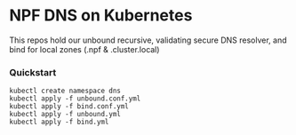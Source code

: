 # NPF DNS on Kubernetes

This repos hold our unbound recursive, validating secure DNS resolver, and bind for local zones (.npf & .cluster.local)

### Quickstart

``` shell
kubectl create namespace dns
kubectl apply -f unbound.conf.yml
kubectl apply -f bind.conf.yml
kubectl apply -f unbound.yml
kubectl apply -f bind.yml
```

